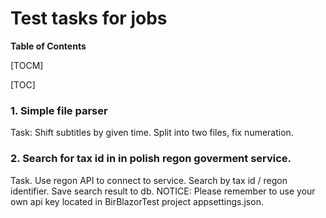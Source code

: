 # Test tasks for jobs

**Table of Contents**

[TOCM]

[TOC]

### 1. Simple file parser
Task: Shift subtitles by given time. Split into two files, fix numeration.

### 2. Search for tax id in in polish regon goverment service.
Task. Use regon API to connect to service. Search by tax id / regon identifier. Save search result to db. 
NOTICE: Please remember to use your own api key located in BirBlazorTest project appsettings.json.